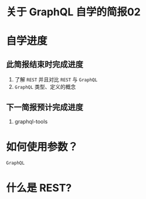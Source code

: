 <!--
 * @Author: your name
 * @Date: 2020-12-07 11:50:23
 * @LastEditTime: 2020-12-07 15:33:42
 * @LastEditors: Please set LastEditors
 * @Description: In User Settings Edit
 * @FilePath: \myLearn-GraphQL\2020-12-07-自学简报02.md
 1、这里同时考虑下和web开发中通常restful api开发对比。
 2、graphql内较多类型、定义的概念多揣摩下
 3、graphql-tools: GraphQL Schema生成器，这个库在后续学习中也可以看下。
-->
关于 GraphQL 自学的简报02
=========

# 自学进度

## 此简报结束时完成进度
1. 了解 `REST` 并且对比 `REST` 与 `GraphQL`
2. `GraphQL` 类型、定义的概念
## 下一简报预计完成进度
1. graphql-tools

# 如何使用参数？
`GraphQL`

# 什么是 REST?
